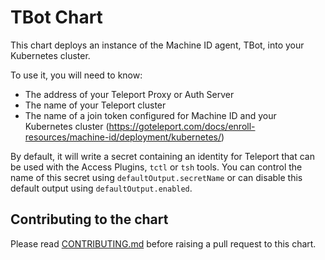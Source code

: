 # TBot Chart

This chart deploys an instance of the Machine ID agent, TBot, into your 
Kubernetes cluster.

To use it, you will need to know:

- The address of your Teleport Proxy or Auth Server
- The name of your Teleport cluster
- The name of a join token configured for Machine ID and your Kubernetes cluster
  (https://goteleport.com/docs/enroll-resources/machine-id/deployment/kubernetes/)

By default, it will write a secret containing an identity for Teleport that can
be used with the Access Plugins, `tctl` or `tsh` tools. You can control the name
of this secret using `defaultOutput.secretName` or can disable this default
output using `defaultOutput.enabled`.

## Contributing to the chart

Please read [CONTRIBUTING.md](../CONTRIBUTING.md) before raising a pull request to this chart.